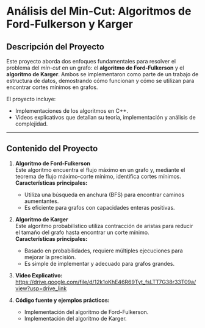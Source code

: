 # **Análisis del Min-Cut: Algoritmos de Ford-Fulkerson y Karger**

## **Descripción del Proyecto**
Este proyecto aborda dos enfoques fundamentales para resolver el problema del *min-cut* en un grafo: el **algoritmo de Ford-Fulkerson** y el **algoritmo de Karger**. Ambos se implementaron como parte de un trabajo de estructura de datos, demostrando cómo funcionan y cómo se utilizan para encontrar cortes mínimos en grafos.

El proyecto incluye:
- Implementaciones de los algoritmos en C++.
- Videos explicativos que detallan su teoría, implementación y análisis de complejidad.

---

## **Contenido del Proyecto**
1. **Algoritmo de Ford-Fulkerson**  
   Este algoritmo encuentra el flujo máximo en un grafo y, mediante el teorema de flujo máximo-corte mínimo, identifica cortes mínimos.  
   **Características principales:**  
   - Utiliza una búsqueda en anchura (BFS) para encontrar caminos aumentantes.  
   - Es eficiente para grafos con capacidades enteras positivas.

2. **Algoritmo de Karger**  
   Este algoritmo probabilístico utiliza contracción de aristas para reducir el tamaño del grafo hasta encontrar un corte mínimo.  
   **Características principales:**  
   - Basado en probabilidades, requiere múltiples ejecuciones para mejorar la precisión.  
   - Es simple de implementar y adecuado para grafos grandes.

3. **Video Explicativo:**  
   https://drive.google.com/file/d/12k1oKhE46R69Tyt_fsLTT7G38r33T09a/view?usp=drive_link

4. **Código fuente y ejemplos prácticos:**  
   - Implementación del algoritmo de Ford-Fulkerson.  
   - Implementación del algoritmo de Karger.  

